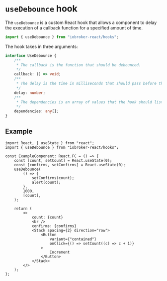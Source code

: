 # `useDebounce` hook

The `useDebounce` is a custom React hook that allows a component to delay the execution of a callback function for a specified amount of time.

```ts
import { useDebounce } from "iobroker-react/hooks";
```
The hook takes in three arguments:

```ts
interface UseDebounce {
	/**
	 * The callback is the function that should be debounced.
	 */
	callback: () => void;
	/**
	 * The delay is the time in milliseconds that should pass before the callback is invoked.
	 */
	delay: number;
	/**
	 * The dependencies is an array of values that the hook should listen to for changes and re-run the callback if any of the changes.
	 */
	dependencies: any[];
}
```

## Example

```tsx
import React, { useState } from "react";
import { useDebounce } from "iobroker-react/hooks";

const ExampleComponent: React.FC = () => {
	const [count, setCount] = React.useState(0);
	const [confirms, setConfirms] = React.useState(0);
	useDebounce(
		() => {
			setConfirms(count);
			alert(count);
		},
		1000,
		[count],
	);

	return (
		<>
			count: {count}
			<br />
			confirms: {confirms}
			<Stack spacing={2} direction="row">
				<Button
					variant={"contained"}
					onClick={() => setCount((c) => c + 1)}
				>
					Increment
				</Button>
			</Stack>
		</>
	);
};
```
